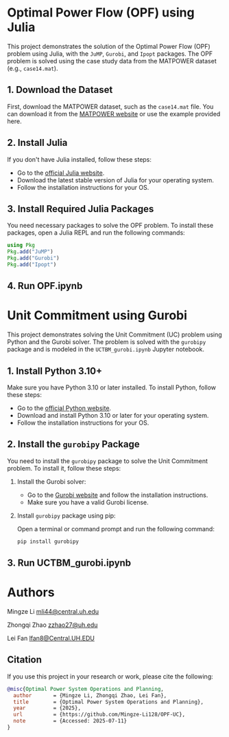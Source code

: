 # Optimal Power Flow (OPF) using Julia

This project demonstrates the solution of the Optimal Power Flow (OPF) problem using Julia, with the `JuMP`, `Gurobi`, and `Ipopt` packages. The OPF problem is solved using the case study data from the MATPOWER dataset (e.g., `case14.mat`).

## 1. Download the Dataset

First, download the MATPOWER dataset, such as the `case14.mat` file. You can download it from the [MATPOWER website](https://matpower.org/) or use the example provided here.

## 2. Install Julia

If you don't have Julia installed, follow these steps:

- Go to the [official Julia website](https://julialang.org/downloads/).
- Download the latest stable version of Julia for your operating system.
- Follow the installation instructions for your OS.

## 3. Install Required Julia Packages

You need necessary packages to solve the OPF problem. To install these packages, open a Julia REPL and run the following commands:

```julia
using Pkg
Pkg.add("JuMP")
Pkg.add("Gurobi")
Pkg.add("Ipopt")
```

## 4. Run OPF.ipynb

# Unit Commitment using Gurobi

This project demonstrates solving the Unit Commitment (UC) problem using Python and the Gurobi solver. The problem is solved with the `gurobipy` package and is modeled in the `UCTBM_gurobi.ipynb` Jupyter notebook.

## 1. Install Python 3.10+

Make sure you have Python 3.10 or later installed. To install Python, follow these steps:

- Go to the [official Python website](https://www.python.org/downloads/).
- Download and install Python 3.10 or later for your operating system.
- Follow the installation instructions for your OS.

## 2. Install the `gurobipy` Package

You need to install the `gurobipy` package to solve the Unit Commitment problem. To install it, follow these steps:

1. Install the Gurobi solver:
   - Go to the [Gurobi website](https://www.gurobi.com/) and follow the installation instructions.
   - Make sure you have a valid Gurobi license.

2. Install `gurobipy` package using pip:

   Open a terminal or command prompt and run the following command:

   ```bash
   pip install gurobipy
   ```

## 3. Run UCTBM_gurobi.ipynb

# Authors
Mingze Li mli44@central.uh.edu

Zhongqi Zhao zzhao27@uh.edu

Lei Fan  lfan8@Central.UH.EDU

## Citation

If you use this project in your research or work, please cite the following:

```bibtex
@misc{Optimal Power System Operations and Planning,
  author       = {Mingze Li, Zhongqi Zhao, Lei Fan},
  title        = {Optimal Power System Operations and Planning},
  year         = {2025},
  url          = {https://github.com/Mingze-Li128/OPF-UC},
  note         = {Accessed: 2025-07-11}
}



